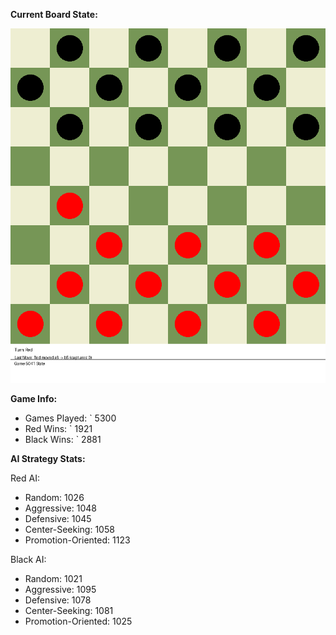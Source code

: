 
**Current Board State:**  
<!-- START_GIF -->
![Checkers Game](./checkers_game.gif)
<!-- END_GIF -->

**Game Info:**  
- Games Played: `<!-- GAMES_PLAYED --> 5300
- Red Wins: `<!-- RED_WINS --> 1921
- Black Wins: `<!-- BLACK_WINS --> 2881

<!-- AI_STATS -->
**AI Strategy Stats:**

Red AI:
- Random: 1026
- Aggressive: 1048
- Defensive: 1045
- Center-Seeking: 1058
- Promotion-Oriented: 1123

Black AI:
- Random: 1021
- Aggressive: 1095
- Defensive: 1078
- Center-Seeking: 1081
- Promotion-Oriented: 1025

